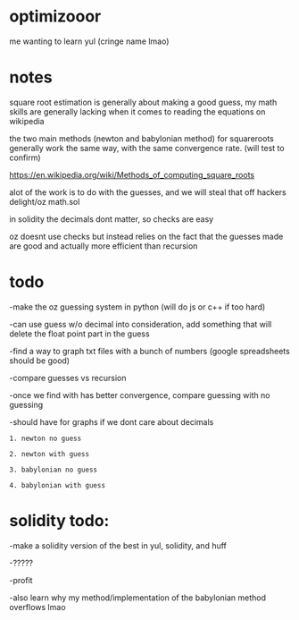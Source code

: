 # optimizooor
 me wanting to learn yul (cringe name lmao)

# notes
square root estimation is generally about making a good guess, 
my math skills are generally lacking when it comes to reading the equations on wikipedia



the two main methods (newton and babylonian method) for squareroots
generally work the same way, with the same convergence rate. (will test to confirm)

https://en.wikipedia.org/wiki/Methods_of_computing_square_roots

alot of the work is to do with the guesses, and we will steal that off
hackers delight/oz math.sol

in solidity the decimals dont matter, so checks are easy

oz doesnt use checks but instead relies on the fact that the guesses made are good
and actually more efficient than recursion

# todo
-make the oz guessing system in python (will do js or c++ if too hard)

-can use guess w/o decimal into consideration, add something that will delete the float point part in the guess

-find a way to graph txt files with a bunch of numbers (google spreadsheets should be good)

-compare guesses vs recursion

-once we find with has better convergence, compare guessing with no guessing

-should have for graphs if we dont care about decimals

    1. newton no guess

    2. newton with guess

    3. babylonian no guess

    4. babylonian with guess


# solidity todo:
-make a solidity version of the best in yul, solidity, and huff

-?????

-profit


-also learn why my method/implementation of the babylonian method overflows lmao